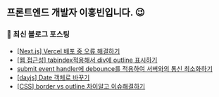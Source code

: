 ## 프론트엔드 개발자 이홍빈입니다. 😉

<!--
**Hong-been/Hong-been** is a ✨ _special_ ✨ repository because its `README.md` (this file) appears on your GitHub profile.

Here are some ideas to get you started:

- 🔭 I’m currently working on ...
- 🌱 I’m currently learning Testing Tools
- 👯 I’m looking to collaborate on ...
- 🤔 I’m looking for help with ...
- 💬 Ask me about ...
- 📫 How to reach me: ...
- 😄 Pronouns: ...
- ⚡ Fun fact: ...
-->

### 📍 최신 블로그 포스팅
<!-- https://github.com/gautamkrishnar/blog-post-workflow -->
<!-- BLOG-POST-LIST:START -->
- [[Next.js] Vercel 배포 중 오류 해결하기](https://velog.io/@awesome-hong/Next.js-%EB%B0%B0%ED%8F%AC-%EC%A4%91-%EC%98%A4%EB%A5%98-%ED%95%B4%EA%B2%B0%ED%95%98%EA%B8%B0)
- [[웹 접근성] tabindex적용해서 div에 outline 표시하기](https://velog.io/@awesome-hong/tabindex%EC%A0%81%EC%9A%A9%ED%95%B4%EC%84%9C-outline-%ED%91%9C%EC%8B%9C%ED%95%98%EA%B8%B0)
- [submit event handler에 debounce를 적용하여 서버와의 통신 최소화하기](https://velog.io/@awesome-hong/input-submit%EC%97%90-debounce%EB%A5%BC-%EC%A0%81%EC%9A%A9%ED%95%98%EC%97%AC-%EC%84%9C%EB%B2%84%EC%99%80%EC%9D%98-%ED%86%B5%EC%8B%A0-%EC%B5%9C%EC%86%8C%ED%99%94%ED%95%98%EA%B8%B0)
- [[dayjs] 
Date 객체로 바꾸기](https://velog.io/@awesome-hong/dayjs-Date-%EA%B0%9D%EC%B2%B4%EB%A1%9C-%EB%B0%94%EA%BE%B8%EA%B8%B0)
- [[CSS] border vs outline 차이알고 이슈해결하기](https://velog.io/@awesome-hong/border-vs-outline-%EC%B0%A8%EC%9D%B4%EC%95%8C%EA%B3%A0-%EC%9D%B4%EC%8A%88%ED%95%B4%EA%B2%B0%ED%95%98%EA%B8%B0)
<!-- BLOG-POST-LIST:END -->
